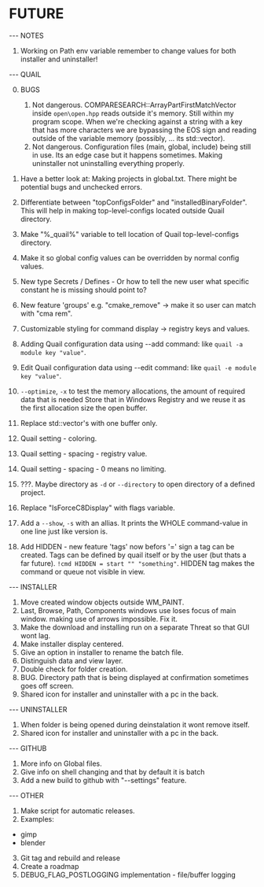 # FUTURE

--- NOTES

01. Working on Path env variable remember to change values for both installer and uninstaller!

--- QUAIL

00. BUGS

	01. Not dangerous. COMPARESEARCH::ArrayPartFirstMatchVector inside `open\open.hpp` reads outside it's memory. 
		Still within my program scope. When we're checking against a string with a key that has more characters we are
		bypassing the EOS sign and reading outside of the variable memory (possibly, ... its std::vector).
	02. Not dangerous. Configuration files (main, global, include) being still in use. 
		Its an edge case but it happens sometimes. Making uninstaller not uninstalling everything properly.

01. Have a better look at: Making projects in global.txt. There might be potential bugs and unchecked errors.
02. Differentiate between "topConfigsFolder" and "installedBinaryFolder". This will help in making 
	top-level-configs located outside Quail directory.
03. Make "%_quail%" variable to tell location of Quail top-level-configs directory. 
04. Make it so global config values can be overridden by normal config values.
05. New type Secrets / Defines - Or how to tell the new user what specific constant he is missing should point to?
06. New feature 'groups' e.g. "cmake_remove" -> make it so user can match with "cma rem".
07. Customizable styling for command display -> registry keys and values.
08. Adding Quail configuration data using --add command: like `quail -a module key "value"`.
09. Edit Quail configuration data using --edit command: like `quail -e module key "value"`.
10. `--optimize`, `-x` to test the memory allocations, the amount of required data that is needed 
	Store that in Windows Registry and we reuse it as the first allocation size the open buffer.
11. Replace std::vector's with one buffer only.
12. Quail setting - coloring.
13. Quail setting - spacing - registry value.
14. Quail setting - spacing - 0 means no limiting.
15. ???. Maybe directory as `-d` or `--directory` to open directory of a defined project.
16. Replace "IsForceC8Display" with flags variable.
17. Add a `--show`, `-s` with an allias. It prints the WHOLE command-value in one line just like version is.
18. Add HIDDEN - new feature 'tags' now befors '=' sign a tag can be created. Tags can be defined by quail itself or by the user (but thats a far future). `!cmd HIDDEN = start "" "something"`. HIDDEN tag makes the command or queue not visible in view.

--- INSTALLER

01. Move created window objects outside WM_PAINT.
02. Last, Browse, Path, Components windows use loses focus of main window. making use of arrows impossible. Fix it.
03. Make the download and installing run on a separate Threat so that GUI wont lag.
04. Make installer display centered.
05. Give an option in installer to rename the batch file.
06. Distinguish data and view layer.
07. Double check for folder creation.
08. BUG. Directory path that is being displayed at confirmation sometimes goes off screen.
09. Shared icon for installer and uninstaller with a pc in the back.

--- UNINSTALLER

01. When folder is being opened during deinstalation it wont remove itself. 
02. Shared icon for installer and uninstaller with a pc in the back.

--- GITHUB

01. More info on Global files.
02. Give info on shell changing and that by default it is batch
03. Add a new build to github with "--settings" feature.

--- OTHER

01. Make script for automatic releases.
02. Examples:
- gimp
- blender
03. Git tag and rebuild and release
04. Create a roadmap
05. DEBUG_FLAG_POSTLOGGING implementation - file/buffer logging
